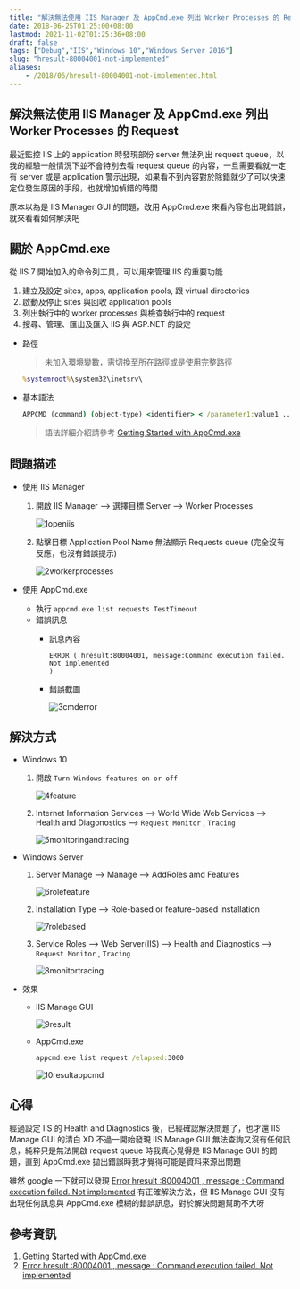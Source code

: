 ```yaml
---
title: "解決無法使用 IIS Manager 及 AppCmd.exe 列出 Worker Processes 的 Request"
date: 2018-06-25T01:25:00+08:00
lastmod: 2021-11-02T01:25:36+08:00
draft: false
tags: ["Debug","IIS","Windows 10","Windows Server 2016"]
slug: "hresult-80004001-not-implemented"
aliases:
    - /2018/06/hresult-80004001-not-implemented.html
---
```

## 解決無法使用 IIS Manager 及 AppCmd.exe 列出 Worker Processes 的 Request

最近監控 IIS 上的 application 時發現部份 server 無法列出 request queue，以我的經驗一般情況下並不會特別去看 request queue 的內容，一旦需要看就一定有 server 或是 application 警示出現，如果看不到內容對於除錯就少了可以快速定位發生原因的手段，也就增加偵錯的時間

原本以為是 IIS Manager GUI 的問題，改用 AppCmd.exe 來看內容也出現錯誤，就來看看如何解決吧

## 關於 AppCmd.exe

從 IIS 7 開始加入的命令列工具，可以用來管理 IIS 的重要功能

1. 建立及設定 sites, apps, application pools, 跟 virtual directories
2. 啟動及停止 sites 與回收 application pools
3. 列出執行中的 worker processes 與檢查執行中的 request
4. 搜尋、管理、匯出及匯入 IIS 與 ASP.NET 的設定

* 路徑

    > 未加入環境變數，需切換至所在路徑或是使用完整路徑

    ```cmd
    %systemroot%\system32\inetsrv\
    ```

* 基本語法

    ```cmd
    APPCMD (command) (object-type) <identifier> < /parameter1:value1 ... >*
    ```

    > 語法詳細介紹請參考 [Getting Started with AppCmd.exe](https://docs.microsoft.com/zh-tw/iis/get-started/getting-started-with-iis/getting-started-with-appcmdexe?WT.mc_id=DOP-MVP-5002594)

## 問題描述

* 使用 IIS Manager
    1. 開啟 IIS Manager --> 選擇目標 Server --> Worker Processes

        ![1openiis](https://user-images.githubusercontent.com/3851540/41821579-90ce455c-7815-11e8-83aa-a0b34e9b35c7.png)

    2. 點擊目標 Application Pool Name 無法顯示 Requests queue (完全沒有反應，也沒有錯誤提示)

        ![2workerprocesses](https://user-images.githubusercontent.com/3851540/41821580-90f76c34-7815-11e8-883b-2bdf1c890b21.png)

* 使用 AppCmd.exe
  * 執行 `appcmd.exe list requests TestTimeout`
  * 錯誤訊息
    * 訊息內容

        ```log
        ERROR ( hresult:80004001, message:Command execution failed.
        Not implemented
        )
        ```

    * 錯誤截圖

        ![3cmderror](https://user-images.githubusercontent.com/3851540/41821582-9148a2ac-7815-11e8-9055-93b307e10a29.png)

## 解決方式

* Windows 10
    1. 開啟 `Turn Windows features on or off`

        ![4feature](https://user-images.githubusercontent.com/3851540/41821583-9173cae0-7815-11e8-882c-b5168302a5ec.png)

    2. Internet Information Services --> World Wide Web Services --> Health and Diagonostics --> `Request Monitor` , `Tracing`

        ![5monitoringandtracing](https://user-images.githubusercontent.com/3851540/41821584-919c3a8e-7815-11e8-85da-69c8f743f079.png)

* Windows Server
    1. Server Manage --> Manage --> AddRoles amd Features

        ![6rolefeature](https://user-images.githubusercontent.com/3851540/41821585-91c7a020-7815-11e8-933b-afac83e6dc1c.png)

    2. Installation Type --> Role-based or feature-based installation

        ![7rolebased](https://user-images.githubusercontent.com/3851540/41821575-901e0da4-7815-11e8-9be4-7aefac72bb0f.png)

    3. Service Roles --> Web Server(IIS) --> Health and Diagnostics --> `Request Monitor` , `Tracing`

        ![8monitortracing](https://user-images.githubusercontent.com/3851540/41821576-9047b8e8-7815-11e8-9bc5-93e174b6ef29.png)

* 效果
  * IIS Manage GUI

    ![9result](https://user-images.githubusercontent.com/3851540/41821577-907943b8-7815-11e8-918f-90394a9d4501.png)

  * AppCmd.exe

    ```cmd
    appcmd.exe list request /elapsed:3000
    ```

    ![10resultappcmd](https://user-images.githubusercontent.com/3851540/41821578-90a3e014-7815-11e8-9cb8-baa4c6c281eb.png)

## 心得

經過設定 IIS 的 Health and Diagnostics 後，已經確認解決問題了，也才還 IIS Manage GUI 的清白 XD
不過一開始發現 IIS Manage GUI 無法查詢又沒有任何訊息，純粹只是無法開啟 request queue 時我真心覺得是 IIS Manage GUI 的問題，直到 AppCmd.exe 拋出錯誤時我才覺得可能是資料來源出問題

雖然 google 一下就可以發現 [Error hresult :80004001 , message : Command execution failed. Not implemented](https://stackoverflow.com/questions/38593856/error-hresult-80004001-message-command-execution-failed-not-implemented) 有正確解決方法，但 IIS Manage GUI 沒有出現任何訊息與 AppCmd.exe 模糊的錯誤訊息，對於解決問題幫助不大呀

## 參考資訊

1. [Getting Started with AppCmd.exe](https://docs.microsoft.com/zh-tw/iis/get-started/getting-started-with-iis/getting-started-with-appcmdexe?WT.mc_id=DOP-MVP-5002594)
2. [Error hresult :80004001 , message : Command execution failed. Not implemented](https://stackoverflow.com/questions/38593856/error-hresult-80004001-message-command-execution-failed-not-implemented)

